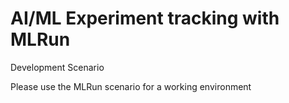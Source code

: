 # AI/ML Experiment tracking with MLRun
Development Scenario

Please use the MLRun scenario for a working environment
